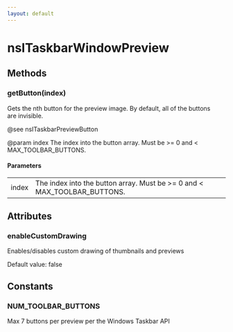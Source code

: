 ```yaml
---
layout: default
---
```


# nsITaskbarWindowPreview #

## Methods ##

### getButton(index) ###
  
Gets the nth button for the preview image. By default, all of the buttons  
are invisible.  
  
@see nsITaskbarPreviewButton  
  
@param index The index into the button array. Must be >= 0 and <  
             MAX_TOOLBAR_BUTTONS.  
  

#### Parameters ####

<table>

<tr>
<td>index</td>
<td>The index into the button array. Must be >= 0 and <  
             MAX_TOOLBAR_BUTTONS.  
</td>
</tr>

</table>

## Attributes ##

### enableCustomDrawing ###
  
Enables/disables custom drawing of thumbnails and previews  
  
Default value: false  
  

## Constants ##

### NUM_TOOLBAR_BUTTONS ###
  
Max 7 buttons per preview per the Windows Taskbar API  
  
